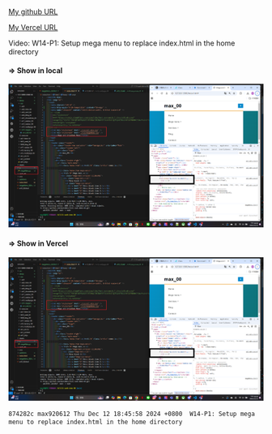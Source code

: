 [My github URL](https://github.com/max920612/1131-sweb-demo-00)

[My Vercel URL](https://1131-sweb-demo-00.vercel.app/)

Video: W14-P1: Setup mega menu to replace index.html in the home directory
 
#### => Show in local
 
![](w14-p1-1.png)
 
#### => Show in Vercel
 
![](w14-p1-1.png)
 
```
874282c max920612 Thu Dec 12 18:45:58 2024 +0800  W14-P1: Setup mega menu to replace index.html in the home directory
```